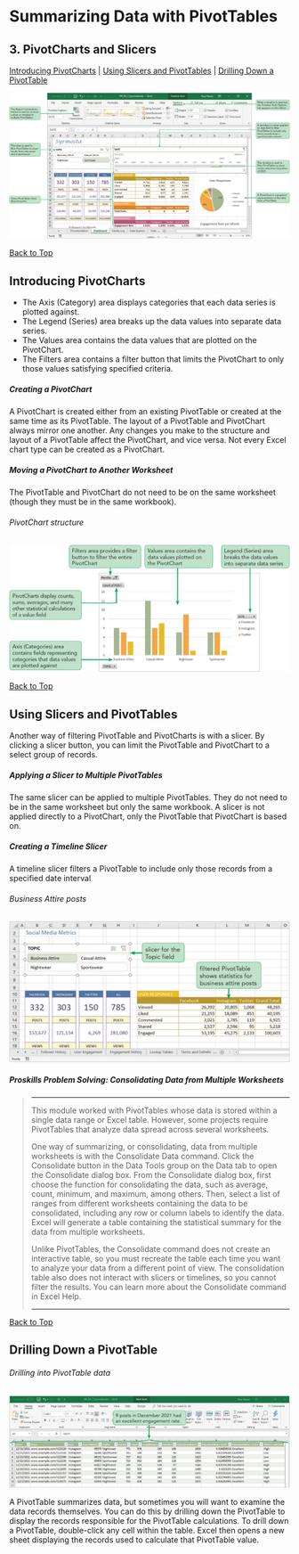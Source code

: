 # Summarizing Data with PivotTables
[](#top)
## 3. PivotCharts and Slicers
[Introducing PivotCharts](#introducing-pivotcharts) |
[Using Slicers and PivotTables](#using-slicers-and-pivottables) |
[Drilling Down a PivotTable](#drilling-down-a-pivottable) 

![Session 7-3 Visual Overview](../images/modules/M07/Session%207-3.png)  

[Back to Top](#top)
## [](#introducing-pivotcharts)Introducing PivotCharts

*   The Axis (Category) area displays categories that each data series is plotted against.
*   The Legend (Series) area breaks up the data values into separate data series.
*   The Values area contains the data values that are plotted on the PivotChart.
*   The Filters area contains a filter button that limits the PivotChart to only those values satisfying specified criteria.

##### Creating a PivotChart

A PivotChart is created either from an existing PivotTable or created at the same time as its PivotTable. The layout of a PivotTable and PivotChart always mirror one another. Any changes you make to the structure and layout of a PivotTable affect the PivotChart, and vice versa. Not every Excel chart type can be created as a PivotChart.

##### Moving a PivotChart to Another Worksheet

The PivotTable and PivotChart do not need to be on the same worksheet (though they must be in the same workbook).

###### PivotChart structure
![Figure 7-40 PivotChart structure](../images/modules/M07/Figure%207-40.png)

[Back to Top](#top)
## [](#using-slicers-and-pivottables)Using Slicers and PivotTables

Another way of filtering PivotTable and PivotCharts is with a slicer. By clicking a slicer button, you can limit the PivotTable and PivotChart to a select group of records.

##### Applying a Slicer to Multiple PivotTables

The same slicer can be applied to multiple PivotTables. They do not need to be in the same worksheet but only the same workbook. A slicer is not applied directly to a PivotChart, only the PivotTable that PivotChart is based on.

##### Creating a Timeline Slicer

A timeline slicer filters a PivotTable to include only those records from a specified date interval

###### Business Attire posts
![Figure 7-48 Business Attire posts](../images/modules/M07/Figure%207-48.png)

##### Proskills Problem Solving: _Consolidating Data from Multiple Worksheets_

><hr>This module worked with PivotTables whose data is stored within a single data range or Excel table. However, some projects require PivotTables that analyze data spread across several worksheets.
>
>One way of summarizing, or consolidating, data from multiple worksheets is with the Consolidate Data command. Click the Consolidate button in the Data Tools group on the Data tab to open the Consolidate dialog box. From the Consolidate dialog box, first choose the function for consolidating the data, such as average, count, minimum, and maximum, among others. Then, select a list of ranges from different worksheets containing the data to be consolidated, including any row or column labels to identify the data. Excel will generate a table containing the statistical summary for the data from multiple worksheets.
>
>Unlike PivotTables, the Consolidate command does not create an interactive table, so you must recreate the table each time you want to analyze your data from a different point of view. The consolidation table also does not interact with slicers or timelines, so you cannot filter the results. You can learn more about the Consolidate command in Excel Help.
><hr>

[Back to Top](#top)
## [](#drilling-down-a-pivottable)Drilling Down a PivotTable

###### Drilling into PivotTable data 
![Figure 7-52 Drilling into PivotTable data ](../images/modules/M07/Figure%207-52.png)

A PivotTable summarizes data, but sometimes you will want to examine the data records themselves. You can do this by drilling down the PivotTable to display the records responsible for the PivotTable calculations. To drill down a PivotTable, double-click any cell within the table. Excel then opens a new sheet displaying the records used to calculate that PivotTable value.
